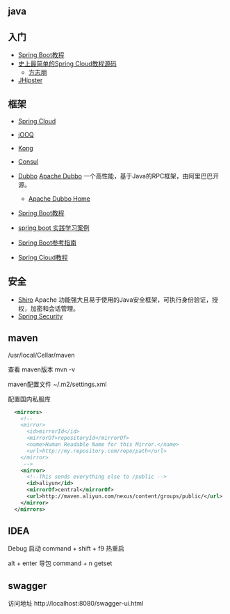 ## java

## 入门

- [Spring Boot教程](https://github.com/forezp/SpringBootLearning)
- [史上最简单的Spring Cloud教程源码](https://github.com/forezp/SpringCloudLearning)
  - [方志朋](https://me.csdn.net/forezp)
- [JHipster](https://www.jhipster.tech/)

## 框架

- [Spring Cloud](https://springcloud.cc/spring-cloud-brixton.html)
- [jOOQ](http://www.jooq.org/)
- [Kong](https://getkong.org/)
- [Consul](https://www.consul.io/)

- [Dubbo](https://github.com/alibaba/dubbo) [Apache Dubbo](https://github.com/apache/incubator-dubbo) 一个高性能，基于Java的RPC框架，由阿里巴巴开源。
  - [Apache Dubbo Home](http://dubbo.apache.org/zh-cn/index.html)

- [Spring Boot教程](https://github.com/dyc87112/SpringBoot-Learning)
- [spring boot 实践学习案例](https://gitee.com/jeff1993/springboot-learning-example)
- [Spring Boot参考指南](http://blog.didispace.com/books/spring-boot-reference/)
- [Spring Cloud教程](https://github.com/dyc87112/SpringCloud-Learning)

## 安全

- [Shiro](https://shiro.apache.org) Apache 功能强大且易于使用的Java安全框架，可执行身份验证，授权，加密和会话管理。
- [Spring Security](https://spring.io/projects/spring-security)

## maven

/usr/local/Cellar/maven

查看 maven版本
mvn -v

maven配置文件
~/.m2/settings.xml

配置国内私服库

```xml
  <mirrors>
    <!--
    <mirror>
      <id>mirrorId</id>
      <mirrorOf>repositoryId</mirrorOf>
      <name>Human Readable Name for this Mirror.</name>
      <url>http://my.repository.com/repo/path</url>
    </mirror>
     -->
    <mirror>
      <!--This sends everything else to /public -->
      <id>aliyun</id>
      <mirrorOf>central</mirrorOf> 
      <url>http://maven.aliyun.com/nexus/content/groups/public/</url>
    </mirror>
  </mirrors>
```


## IDEA

Debug 启动
command + shift + f9 热重启

alt + enter 导包
command + n getset



## swagger

访问地址
http://localhost:8080/swagger-ui.html
